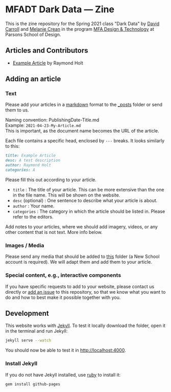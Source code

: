 # MFADT Dark Data — Zine

This is the zine repository for the Spring 2021 class "Dark Data" by [David Carroll](https://twitter.com/profcarroll) and [Melanie Crean](http://www.melaniecrean.com/) in the program [MFA Design & Technology](https://www.newschool.edu/parsons/mfa-design-technology/) at Parsons School of Design.

## Articles and Contributors

* [Example Article](_posts/2021-04-21-Example-Article.md) by Raymond Holt

## Adding an article

### Text

Please add your articles in a [markdown](https://kramdown.gettalong.org/quickref.html) format to the [_posts](_posts/) folder or send them to us.

Naming convention: PublishingDate-Title.md\
Example: `2021-04-23-My-Article.md`\
This is important, as the document name becomes the URL of the article.

Each file contains a specific head, enclosed by `---` breaks. It looks similarly to this:

```md
title: Example Article
desc: A test description
author: Raymond Holt
categories: A
```

Please fill this out according to your article.
* `title` : The title of your article. This can be more extensive than the one in the file name. This will be shown on the website.
* `desc` (optional) : One sentence to describe what your article is about.
* `author` : Your name.
* `categories` : The category in which the article should be listed in. Please refer to the editors.

Add notes to your articles, where we should add imagery, videos, or any other content that is not text. More info below.

### Images / Media

Please send any media that should be added to [this](https://drive.google.com/drive/u/1/folders/1q3ckAzY_FX47nugpO1tKoXm76scEKPOh) folder (a New School account is required). We will adapt them and add them to your article. 

### Special content, e.g., interactive components

If you have specific requests to add to your website, please contact us directly or [add an issue](https://github.com/olivierbrcknr/mfadt-darkdata-zine/issues/new) to this repository, so that we know what you want to do and how to best make it possible together with you.

## Development

This website works with [Jekyll](https://jekyllrb.com/).
To test it locally download the folder, open it in the terminal and run Jekyll:

```sh
jekyll serve --watch
```
You should now be able to test it in [http://localhost:4000](http://localhost:4000).

### Install Jekyll

If you do not have Jekyll installed, use [ruby](https://www.ruby-lang.org/) to install it:

```sh
gem install github-pages
```
